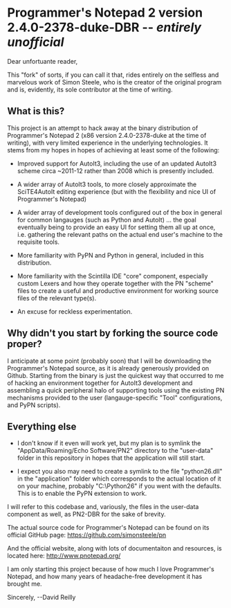 Programmer's Notepad 2
version 2.4.0-2378-duke-DBR -- *entirely unofficial*
====================================================

Dear unfortuante reader,


This "fork" of sorts, if you can call it that, rides entirely on the selfless 
and marvelous work of Simon Steele, who is the creator of the original program
and is, evidently, its sole contributor at the time of writing.


What is this?
-------------

This project is an attempt to hack away at the binary distribution of 
Programmer's Notepad 2 (x86 version 2.4.0-2378-duke at the time of writing), 
with very limited experience in the underlying technologies. It stems from my
hopes in hopes of achieving at least some of the following:

- Improved support for AutoIt3, including the use of an updated AutoIt3 scheme
  circa ~2011-12 rather than 2008 which is presently included.
  
- A wider array of AutoIt3 tools, to more closely approximate the SciTE4AutoIt
editing experience (but with the flexibility and nice UI of Programmer's
Notepad)

- A wider array of development tools configured out of the box in general
  for common langauges (such as Python and AutoIt) ... the goal eventually being
  to provide an easy UI for setting them all up at once, i.e. gathering
  the relevant paths on the actual end user's machine to the requisite tools.

- More familiarity with PyPN and Python in general, included in this
  distribution.
  
- More familiarity with the Scintilla IDE "core" component, especially custom
  Lexers and how they operate together with the PN "scheme" files to create
  a useful and productive environment for working source files of the
  relevant type(s).
  
- An excuse for reckless experimentation.


Why didn't you start by forking the source code proper?
-------------------------------------------------------

I anticipate at some point (probably soon) that I will be downloading the
Programmer's Notepad source, as it is already generously provided on Github. 
Starting from the binary is just the quickest way that occurred to me of hacking
an environment together for AutoIt3 development and assembling a quick
peripheral halo of supporting tools using the existing PN mechanisms provided
to the user (langauge-specific "Tool" configurations, and PyPN scripts).


Everything else
---------------

- I don't know if it even will work yet, but my plan is to symlink the
"AppData/Roaming/Echo Software/PN2" directory to the "user-data" folder
in this repository in hopes that the application will still start.

- I expect you also may need to create a symlink to the file "python26.dll"
in the "application" folder which corresponds to the actual location of it
on your machine, probably "C:\Python26" if you went with the defaults. This
is to enable the PyPN extension to work.


I will refer to this codebase and, variously, the files in the user-data
component as well, as PN2-DBR for the sake of brevity.

The actual source code for Programmer's Notepad can be found on its official
GitHub page:
https://github.com/simonsteele/pn

And the official website, along with lots of documentaiton and resources, is
located here:
http://www.pnotepad.org/


I am only starting this project because of how much I love Programmer's
Notepad, and how many years of headache-free development it has brought me.

Sincerely,
--David Reilly
